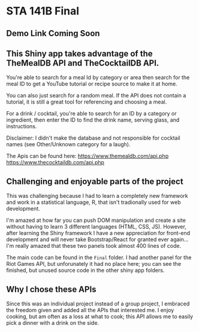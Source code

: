 # STA 141B Final

## Demo Link Coming Soon 

## This Shiny app takes advantage of the TheMealDB API and TheCocktailDB API.
You're able to search for a meal Id by category or area then search for the meal ID to get a YouTube tutorial or recipe source to make it at home.  

You can also just search for a random meal. If the API does not contain a tutorial, it is still a great tool for referencing and choosing a meal.  

For a drink / cocktail, you're able to search for an ID by a category or ingredient, then enter the ID to find the drink name, serving glass, and instructions.   

Disclaimer: I didn't make the database and not responsible for cocktail names (see Other/Unknown category for a laugh). 

The Apis can be found here: https://www.themealdb.com/api.php https://www.thecocktaildb.com/api.php

## Challenging and enjoyable parts of the project

This was challenging because I had to learn a completely new framework and work in a statistical language, R, that isn't tradionally used for web development.  

I'm amazed at how far you can push DOM manipulation and create a site without having to learn 3 different languages (HTML, CSS, JS). However, after learning the Shiny framework I have a new appreciation for front-end development and will never take Bootstrap/React for granted ever again... I'm really amazed that these two panels took almost 400 lines of code.  

The main code can be found in the `Final` folder. I had another panel for the Riot Games API, but unforunately it had no place here; you can see the finished, but unused source code in the other shiny app folders.

## Why I chose these APIs
Since this was an individual project instead of a group project, I embraced the freedom given and added all the APIs that interested me. I enjoy cooking, but am often as a loss at what to cook; this API allows me to easily pick a dinner with a drink on the side. 
